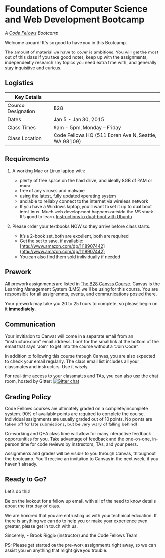 # Foundations of Computer Science and Web Development Bootcamp
_A [Code Fellows](http://codefellows.com) Bootcamp_

Welcome aboard! It's so good to have you in this Bootcamp.

The amount of material we have to cover is ambitious. You will get the most out of this class if you take good notes, keep up with the assignments, independently research any topics you need extra time with, and generally stay inquisitive and curious.

## Logistics

Key Details |  |
--- | ---
Course Designation | B28
Dates | Jan 5 - Jan 30, 2015
Class Times | 9am - 5pm, Monday &ndash; Friday
Class Location | Code Fellows HQ (511 Boren Ave N, Seattle, WA 98109)


## Requirements

 1. A working Mac or Linux laptop with:
    - plenty of free space on the hard drive, and ideally 8GB of RAM or more
    - free of any viruses and malware
    - using the latest, fully updated operating system
    - and able to reliably connect to the internet via wireless network
    - If you have a Windows laptop, you’ll want to set it up to dual boot into Linux. Much web development happens outside the MS stack. It’s good to learn. [Instructions to dual-boot with Ubuntu](https://help.ubuntu.com/community/WindowsDualBoot)


 2. Please order your textbooks NOW so they arrive before class starts.
    - It’s a 2-book set, both are excellent, both are required
    - Get the set to save, if available: [http://www.amazon.com/dp/1118907442](http://www.amazon.com/dp/1118907442)
    - You can also find them sold individually if needed

## Prework

All prework assignments are listed in [The B28 Canvas Course](https://canvas.instructure.com/courses/896778). Canvas is the Learning Management System (LMS) we'll be using for this course. You are responsible for all assignemnts, events, and communications posted there.

Your prework may take you 20 to 25 hours to complete, so please begin on it **immediately**.

## Communication

Your invitiation to Canvas will come in a separate email from an "instructure.com" email address. Look for the small link at the bottom of the email that says "Join" to get into the course without a "Join Code".

In addition to following this course through Canvas, you are also expected to check your email regularly. The class email list includes all your classmates and instructors. Use it wisely.

For real-time access to your classmates and TAs, you can also use the chat room, hosted by Gitter:
[![Gitter chat](https://badges.gitter.im/codefellows/sea-b28-foundations.png)](https://gitter.im/codefellows/sea-b28-foundations)

## Grading Policy

Code Fellows courses are ultimately graded on a complete/incomplete system. 90% of available points are required to complete the course. Individual assignments are usually graded out of 10 points. No points are taken off for late submissions, but be very wary of falling behind!

Co-working and Q+A class time will allow for many interactive feedback opportunities for you. Take advantage of feedback and the one-on-one, in-person time for code reviews by instructors, TAs, and your peers.

Assignments and grades will be visible to you through Canvas, throughout the bootcamp. You’ll receive an invitation to Canvas in the next week, if you haven't already.

## Ready to Go?

Let’s do this!

Be on the lookout for a follow up email, with all of the need to know details about the first day of class.

We are honored that you are entrusting us with your technical education. If there is anything we can do to help you or make your experience even greater, please get in touch with us.

Sincerely,
~ Brook Riggio (instructor) and the Code Fellows Team

PS: Please get started on the pre-work assignments right away, so we can assist you on anything that might give you trouble.
